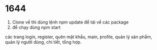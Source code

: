 # 1644

1. Clone về thì dùng lệnh npm update để tải về các package
2. để chạy dùng npm start

các trang 
login, register, quên mật khẩu, main, profile, quản lý sản phẩm, quản lý người dùng, chi tiết, tổng hợp.